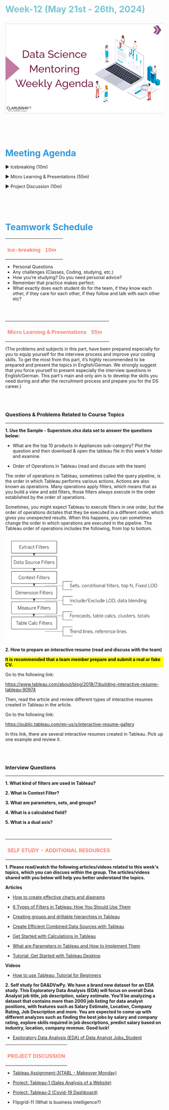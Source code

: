 <h1><strong><span style="color: #77C8D5;">Week-12 (May 21st - 26th, 2024)</strong></span>

![logo](ds_agenda_logo.png)

<br>



<h1><strong><span style="color: #3498DB;">Meeting Agenda</strong></h1></span>

<span class="c16 c30">▶ </span><span
class="c42 c82">Icebreaking (10m)</span><span class="c16 c23"> </span>

<span class="c16 c30">▶ </span><span
class="c42 c82">Micro Learning & Presentations (55m)</span><span class="c46 c42 c48"> </span>

<span class="c30">▶ </span><span class="c46 c48 c42">Project Discussion (10m)</span>

<br>
<br>
<br>

<div style="page-break-after: always;"></div>

<h1><strong><span style="color: #3498DB;">Teamwork Schedule</strong></h1></span>

<table style= "width:100%;">
                <tr>
                <td style="color: #FA8072; text-align:left "><h3><strong><p>Ice-breaking</td>
                <td style="color: #FA8072; text-align:right;"><h3><strong><p>10m</p><td>                </tr>
</table>

- Personal Questions 
- Any challenges (Classes, Coding, studying, etc.) 
- How you’re studying? Do you need personal advice? 
- Remember that practice makes perfect. 
- What exactly does each student do for the team, if they know each other, if they care for each other, if they follow and talk with each other etc? 

<br>
<br>

<table style= "width:100%;">
                <tr>
                <td style="color: #FA8072; text-align:left "><h3><strong><p>Micro Learning & Presentations</td>
                <td style="color: #FA8072; text-align:right;"><h3><strong><p>55m</p><td>                </tr>
</table>
(The problems and subjects in this part, have been prepared especially for you to equip yourself for the interview process and improve your coding skills. 
To get the most from this part, it’s highly recommended to be prepared and present the topics in English/German.
We strongly suggest that you force yourself to present especially the interview questions in English/German. 
This part's main and only aim is to develop the skills you need during and after the recruitment process and prepare you for the DS career.)


                  
<br><br>
<h3><strong>Questions & Problems Related to Course Topics</strong></h4>
<hr>


**1. Use the Sample - Superstore.xlsx data set to answer the questions below:**

   - What are the top 10 products in Appliances sub-category? Plot the question and then download & open the tableau file in this week's folder and examine.

   - Order of Operations in Tableau (read and discuss with the team)

The order of operations in Tableau, sometimes called the query pipeline, is the order in which Tableau performs various actions. Actions are also known as operations. Many operations apply filters, which means that as you build a view and add filters, those filters always execute in the order established by the order of operations.

Sometimes, you might expect Tableau to execute filters in one order, but the order of operations dictates that they be executed in a different order, which gives you unexpected results. When this happens, you can sometimes change the order in which operations are executed in the pipeline.
The Tableau order of operations includes the following, from top to bottom.

![graph](week12-DVwTB-Q2.png)
                  
**2. How to prepare an interactive resume (read and discuss with the team)**
                  
  <b><p style="background-color: yellow; color:black">It is recommended that a team member prepare and submit a real or fake CV. </p></b>

  Go to the following link:

  https://www.tableau.com/about/blog/2018/7/building-interactive-resume-tableau-90974

  Then, read the article and review different types of interactive resumes created in Tableau in the article. 

  Go to the following link:

  https://public.tableau.com/en-us/s/interactive-resume-gallery
  
  In this link, there are several interactive resumes created in Tableau. Pick up one example and review it. 


<br><br>
<h3><strong>Interview Questions</strong></h4>
<hr>


**1. What kind of filters are used in Tableau?**

**2. What is Context Filter?**

**3. What are parameters, sets, and groups?**

**4. What is a calculated field?**

**5. What is a dual axis?**


<br>


<table style= "width:100%;">
                <tr>
                <td style="color: #FA8072; text-align:left "><h3><strong><p>SELF STUDY - ADDITIONAL RESOURCES</td>
                </tr>
</table>

**1. Please read/watch the following articles/videos related to this week's topics, which you can discuss within the group. The articles/videos shared with you below will help you better understand the topics.**

   **Articles**

   - [How to create effective charts and diagrams](https://kipkis.com/Lesson_5:_How_to_create_effective_charts_and_diagrams)                  
                  
   - [6 Types of Filters in Tableau: How You Should Use Them](https://www.upgrad.com/blog/types-of-filters-in-tableau-how-to-use-them/)

   - [Creating groups and drillable hierarchies in Tableau](https://www.thedataschool.co.uk/ben-davis/creating-groups-drillable-hierarchies-tableau/)

   - [Create Efficient Combined Data Sources with Tableau](https://www.kdnuggets.com/2022/05/create-efficient-combined-data-sources-tableau.html)

   - [Get Started with Calculations in Tableau](https://help.tableau.com/current/pro/desktop/en-us/calculations_calculatedfields_create.htm)

   - [What are Parameters in Tableau and How to Implement Them](https://www.simplilearn.com/tutorials/tableau-tutorial/parameters-in-tableau)

   - [Tutorial: Get Started with Tableau Desktop](https://help.tableau.com/current/guides/get-started-tutorial/en-us/get-started-tutorial-home.htm)

   **Videos**

   - [How to use Tableau: Tutorial for Beginners](https://www.youtube.com/watch?v=JGU2QdNCs2w)  

**2. Self study for DA&DVwPy. We have a brand new dataset for an EDA study. This Exploratory Data Analysis (EDA) will focus on overall Data Analyst job title, job description, salary estimate. You'll be analyzing a dataset that contains more than 2000 job listing for data analyst positions, with features such as **Salary Estimate**, **Location**, **Company Rating**, **Job Description** and more. You are expected to come up with different analyzes such as **finding the best jobs by salary and company rating**, **explore skills required in job descriptions**, **predict salary based on industry, location, company revenue**. Good luck!**
                  
   - [Exploratory Data Analysis (EDA) of Data Analyst Jobs_Student](https://github.com/clarusway/DS-DE0824-TR-DA-Students/blob/main/2-%20Weekly%20Agendas/Week_12_Agenda/EDA_Data_Analyst_Job_Student.ipynb)

<be>


<table style= "width:100%;">
                <tr>
                <td style="color: #FA8072; text-align:left "><h3><strong><p>PROJECT DISCUSSION</td>
                </tr>
                
</table>




- [Tableau Assignment-3(TABL - Makeover Monday)](https://lms.clarusway.com/mod/assign/view.php?id=60617&forceview=1) <br>

- [Project: Tableau-1 (Sales Analysis of a Website)](https://github.com/clarusway/DS-DE0824-TR-DA-Students/tree/main/3-%20Projects/Tableau-1%20(Sales%20Analysis%20of%20a%20Website)) <br>

- [Project: Tableau-2 (Covid-19 Dashboard)](https://github.com/clarusway/DS-DE0824-TR-DA-Students/tree/main/3-%20Projects/Tableau-2%20(Covid-19%20Dashboard)) <br>

- Flipgrid-11 (What is business intelligence?)
